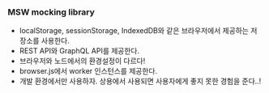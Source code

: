 ### MSW mocking library

- localStorage, sessionStorage, IndexedDB와 같은 브라우저에서 제공하는 저장소를 사용한다.
- REST API와 GraphQL API를 제공한다.
- 브라우저와 노드에서의 환경설정이 다르다!
- browser.js에서 worker 인스턴스를 제공한다.
- 개발 환경에서만 사용하자. 상용에서 사용되면 사용자에게 좋지 못한 경험을 준다..!
